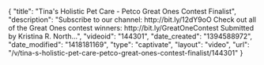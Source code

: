 {
    "title": "Tina's Holistic Pet Care - Petco Great Ones Contest Finalist",
    "description": "Subscribe to our channel: http:\/\/bit.ly\/12dY9oO Check out all of the Great Ones contest winners: http:\/\/bit.ly\/GreatOneContest Submitted by Kristina R. North...",
    "videoid": "144301",
    "date_created": "1394588972",
    "date_modified": "1418181169",
    "type": "captivate",
    "layout": "video",
    "url": "\/v\/tina-s-holistic-pet-care-petco-great-ones-contest-finalist\/144301"
}